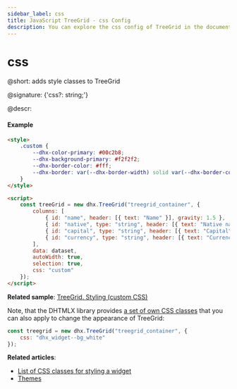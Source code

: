 ```yaml
---
sidebar_label: css
title: JavaScript TreeGrid - css Config 
description: You can explore the css config of TreeGrid in the documentation of the DHTMLX JavaScript UI library. Browse developer guides and API reference, try out code examples and live demos, and download a free 30-day evaluation version of DHTMLX Suite 7.
---
```


# css

@short: adds style classes to TreeGrid

@signature: {'css?: string;'}

@descr:
#### Example

~~~html
<style>
    .custom {
        --dhx-color-primary: #00c2b8;
        --dhx-background-primary: #f2f2f2;
        --dhx-border-color: #fff;
        --dhx-border: var(--dhx-border-width) solid var(--dhx-border-color);
    }
</style>

<script>
	const treeGrid = new dhx.TreeGrid("treegrid_container", {
    	columns: [
    	    { id: "name", header: [{ text: "Name" }], gravity: 1.5 },
    	    { id: "native", type: "string", header: [{ text: "Native name" }] },
    	    { id: "capital", type: "string", header: [{ text: "Capital" }] },
    	    { id: "currency", type: "string", header: [{ text: "Currency" }] }
    	],
    	data: dataset,
    	autoWidth: true,
    	selection: true,
    	css: "custom"
	});
</script>
~~~

**Related sample**: [TreeGrid. Styling (custom CSS)](https://snippet.dhtmlx.com/cpvir0od)

Note, that the DHTMLX library provides [a set of own CSS classes](helpers/base_elements.md#list-of-css-classes-for-styling-a-widget) that you can also apply to change the appearance of TreeGrid:

~~~js
const treegrid = new dhx.TreeGrid("treegrid_container", {
    css: "dhx_widget--bg_white"
});
~~~

**Related articles**: 
- [List of CSS classes for styling a widget](helpers/base_elements.md#list-of-css-classes-for-styling-a-widget)
- [Themes](themes.md)
